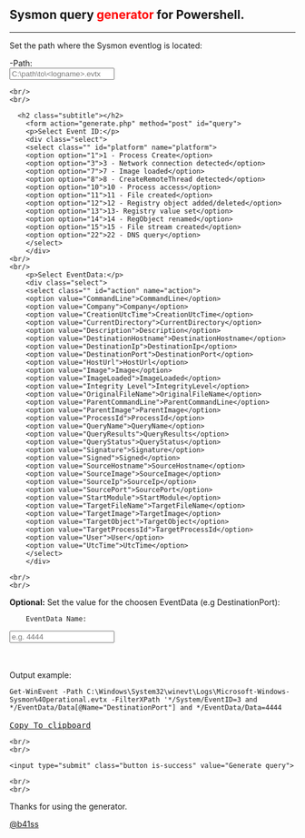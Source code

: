 <html>

<script>
function CopyToClipboard(id)
{
var r = document.createRange();
r.selectNode(document.getElementById(id));
window.getSelection().removeAllRanges();
window.getSelection().addRange(r);
document.execCommand('copy');
window.getSelection().removeAllRanges();
}
</script>	
	
<body>

<section class="hero">
  <div class="hero-body">
    <div class="container">
      <h1 class="title">
        Sysmon query <span style="color: red;">generator</span> for Powershell.
      </h1>
	<hr/>

<p> Set the path where the Sysmon eventlog is located:</p>
-Path:
<div class="field">
  <div class="control">
    <input class="input is-small" type="text" name="host" placeholder="C:\path\to\<logname>.evtx">
  </div>
</div>

	<br/>
	<br/>

      <h2 class="subtitle"></h2>
		<form action="generate.php" method="post" id="query">
		<p>Select Event ID:</p>
		<div class="select">
		<select class="" id="platform" name="platform">
		<option option="1">1 - Process Create</option>
		<option option="3">3 - Network connection detected</option>
		<option option="7">7 - Image loaded</option>
		<option option="8">8 - CreateRemoteThread detected</option>
		<option option="10">10 - Process access</option>	
		<option option="11">11 - File created</option>
		<option option="12">12 - Registry object added/deleted</option>
		<option option="13">13- Registry value set</option>
		<option option="14">14 - RegObject renamed</option>	
		<option option="15">15 - File stream created</option>
		<option option="22">22 - DNS query</option>
		</select>
		</div>
	<br/>
	<br/>
		<p>Select EventData:</p>
		<div class="select">
		<select class="" id="action" name="action">
		<option value="CommandLine">CommandLine</option>
		<option value="Company">Company</option>
		<option value="CreationUtcTime">CreationUtcTime</option>
		<option value="CurrentDirectory">CurrentDirectory</option>
		<option value="Description">Description</option>
		<option value="DestinationHostname">DestinationHostname</option>
		<option value="DestinationIp">DestinationIp</option>
		<option value="DestinationPort">DestinationPort</option>
		<option value="HostUrl">HostUrl</option>
		<option value="Image">Image</option>
		<option value="ImageLoaded">ImageLoaded</option>
		<option value="Integrity Level">IntegrityLevel</option>
		<option value="OriginalFileName">OriginalFileName</option>
		<option value="ParentCommandLine">ParentCommandLine</option>
		<option value="ParentImage">ParentImage</option>
		<option value="ProcessId">ProcessId</option>
		<option value="QueryName">QueryName</option>
		<option value="QueryResults">QueryResults</option>
		<option value="QueryStatus">QueryStatus</option>
		<option value="Signature">Signature</option>
		<option value="Signed">Signed</option>
		<option value="SourceHostname">SourceHostname</option>
		<option value="SourceImage">SourceImage</option>
		<option value="SourceIp">SourceIp</option>
		<option value="SourcePort">SourcePort</option>
		<option value="StartModule">StartModule</option>
		<option value="TargetFileName">TargetFileName</option>
		<option value="TargetImage">TargetImage</option>
		<option value="TargetObject">TargetObject</option>
		<option value="TargetProcessId">TargetProcessId</option>
		<option value="User">User</option>
		<option value="UtcTime">UtcTime</option>
		</select>
		</div>

	<br/>
	<br/>

<p> <b>Optional:</b> Set the value for the choosen EventData (e.g DestinationPort):</p>

		EventData Name:
<div class="field">
  <div class="control">
    <input class="input is-small" type="text" name="port" placeholder="e.g. 4444">
  </div>
</div>

<br/>
<br/>

<p> Output example:</p>
			
<pre>
<code id="copy">Get-WinEvent -Path C:\Windows\System32\winevt\Logs\Microsoft-Windows-Sysmon%4Operational.evtx -FilterXPath '*/System/EventID=3 and */EventData/Data[@Name="DestinationPort"] and */EventData/Data=4444
</code>
<a href="#" onclick="CopyToClipboard('copy');return false;">Copy To clipboard</a>  
</pre>

	<br/>
	<br/>

	<input type="submit" class="button is-success" value="Generate query">

	<br/>
	<br/>
			
<p>Thanks for using the generator.</p>

<a href="https://twitter.com/b41ss">@b41ss</a>		
	</form>
    </div>
  </div>
</section>
</body>
</html>

